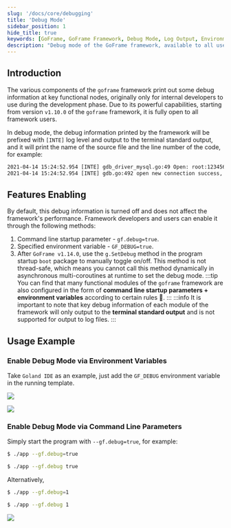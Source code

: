 ```yaml
---
slug: '/docs/core/debugging'
title: 'Debug Mode'
sidebar_position: 1
hide_title: true
keywords: [GoFrame, GoFrame Framework, Debug Mode, Log Output, Environment Variables, Command Line Arguments, Terminal Standard Output, v1.10.0, v1.14.0, Performance Optimization]
description: "Debug mode of the GoFrame framework, available to all users starting from version v1.10.0. In this mode, key functional nodes output debug information at the [INTE] log level. Developers can open debug mode through command line arguments or environment variables, but debug information is only output to terminal standard output and not supported in log files. In GoFrame v1.14.0, the debug mode can be manually controlled using the g.SetDebug method."
---
```


## Introduction

The various components of the `goframe` framework print out some debug information at key functional nodes, originally only for internal developers to use during the development phase. Due to its powerful capabilities, starting from version `v1.10.0` of the `goframe` framework, it is fully open to all framework users.

In debug mode, the debug information printed by the framework will be prefixed with `[INTE]` log level and output to the terminal standard output, and it will print the name of the source file and the line number of the code, for example:

```html
2021-04-14 15:24:52.954 [INTE] gdb_driver_mysql.go:49 Open: root:12345678@tcp(127.0.0.1:3306)/test
2021-04-14 15:24:52.954 [INTE] gdb.go:492 open new connection success, master:false, config:&gdb.ConfigNode{Host:"", Port:"", User:"", Pass:"", Name:"", Type:"mysql", Role:"", Debug:false, Prefix:"", DryRun:false, Weight:0, Charset:"", LinkInfo:"root:12345678@tcp(127.0.0.1:3306)/test", MaxIdleConnCount:0, MaxOpenConnCount:0, MaxConnLifeTime:0, QueryTimeout:0, ExecTimeout:0, TranTimeout:0, PrepareTimeout:0, CreatedAt:"", UpdatedAt:"", DeletedAt:"", TimeMaintainDisabled:false}, node:&gdb.ConfigNode{Host:"", Port:"", User:"", Pass:"", Name:"", Type:"mysql", Role:"", Debug:false, Prefix:"", DryRun:false, Weight:0, Charset:"utf8", LinkInfo:"root:12345678@tcp(127.0.0.1:3306)/test", MaxIdleConnCount:0, MaxOpenConnCount:0, MaxConnLifeTime:0, QueryTimeout:0, ExecTimeout:0, TranTimeout:0, PrepareTimeout:0, CreatedAt:"", UpdatedAt:"", DeletedAt:"", TimeMaintainDisabled:false}
```

## Features Enabling

By default, this debug information is turned off and does not affect the framework's performance. Framework developers and users can enable it through the following methods:

1. Command line startup parameter \- `gf.debug=true`.
2. Specified environment variable \- `GF_DEBUG=true`.
3. After `GoFrame v1.14.0`, use the `g.SetDebug` method in the program startup `boot` package to manually toggle on/off. This method is not thread-safe, which means you cannot call this method dynamically in asynchronous multi-coroutines at runtime to set the debug mode.
:::tip
You can find that many functional modules of the `goframe` framework are also configured in the form of **command line startup parameters + environment variables** according to certain rules 🐸.
:::
:::info
It is important to note that key debug information of each module of the framework will only output to the **terminal standard output** and is not supported for output to log files.
:::
## Usage Example

### Enable Debug Mode via Environment Variables

Take `Goland IDE` as an example, just add the `GF_DEBUG` environment variable in the running template.

![](/markdown/ea1f4c4aa8ca8da50174f8240c34912a.png)

![](/markdown/a4c6819caeacadf867d8ca621372cb8f.png)

### Enable Debug Mode via Command Line Parameters

Simply start the program with `--gf.debug=true`, for example:

```bash
$ ./app --gf.debug=true
```

```bash
$ ./app --gf.debug true
```

Alternatively,

```bash
$ ./app --gf.debug=1
```

```bash
$ ./app --gf.debug 1
```

![](/markdown/38ed97756a955abfab1df56acaea5b07.png)